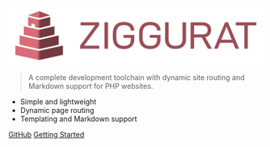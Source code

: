 ![Ziggurat logo](./assets/ziggurat-logo-type.svg)

> A complete development toolchain with dynamic site routing and Markdown support for PHP websites.

- Simple and lightweight
- Dynamic page routing
- Templating and Markdown support

[GitHub](https://github.com/mmousawy/ziggurat/)
[Getting Started](#ziggurat)

